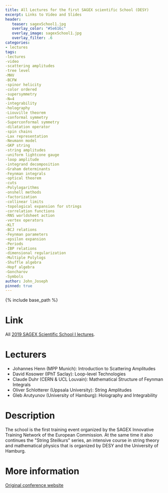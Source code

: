 ```yaml
---
title: All Lectures for the first SAGEX scientific School (DESY)
excerpt: Links to Video and Slides
header:
   teaser: sagexSchool1.jpg 
   overlay_color: "#5e616c"
   overlay_image: sagexSchool1.jpg
   overlay_filter: .6
categories:
- lectures
tags:
-lectures
-video
-scattering amplitudes
-tree level
-MHV
-BCFW
-spinor helicity
-color ordered
-supersymmetry
-N=4
-integrability
-holography
-Liouville theorem
-conformal symmetry
-Superconformal symmetry
-dilatation operator
-spin chains
-Lax representation
-Neumann model
-GKP string
-string amplitudes
-uniform lightcone gauge
-loop amplitude
-integrand decomposition
-Graham determinants
-Feynman integrals
-optical theorem
-cuts
-Polylogarithms
-onshell methods
-factorization
-collinear limits
-topological expansion for strings
-correlation functions
-RNS worldsheet action
-vertex operators
-KLT
-BCJ relations
-Feynman parameters
-epsilon expansion
-Periods
-IBP relations
-dimensional regularization
-Multiple Polylogs
-Shuffle algebra
-Hopf algebra
-Goncharov
-Symbols
author: John_Joseph
pinned: true
---
```

{% include base_path %}

# Link
All [2019 SAGEX Scientific School I lectures](https://www.youtube.com/playlist?list=PLC6RXWfJfoYzlHRcYJgH2kbfKWdMVFqr_).

# Lecturers
* Johannes Henn (MPP Munich): Introduction to Scattering Amplitudes
* David Kosower (IPhT Saclay): Loop-level Technologies
* Claude Duhr (CERN & UCL Louvain): Mathematical Structure of Feynman Integrals
* Oliver Schlotterer (Uppsala University): String Amplitudes
* Gleb Arutyunov (University of Hamburg): Holography and Integrability

# Description
The school is the first training event organized by the SAGEX Innovative Training Network of the European Commission. At the same time it also continues the "String Steilkurs" series, an intensive course in string theory and mathematical physics that is organized by DESY and the University of Hamburg.

# More information
[Original conference website](https://indico.desy.de/indico/event/22450/overview)
